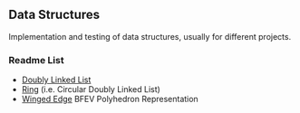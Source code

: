 ## Data Structures
Implementation and testing of data structures, usually for different projects.

### Readme List
+ [Doubly Linked List](js/linked_list/README.md)
+ [Ring](js/ring/README.md) (i.e. Circular Doubly Linked List)
+ [Winged Edge](js/winged_edge/README.md) BFEV Polyhedron Representation
